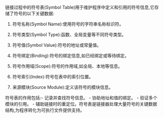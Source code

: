 链接过程中的符号表(Symbol Table)用于维护程序中定义和引用的符号信息,它存储了符号的以下关键数据:

1. 符号名称(Symbol Name):使用符号的字符串名称标识符。

2. 符号类型(Symbol Type):函数、全局变量等不同符号类型。

3. 符号值(Symbol Value):符号的地址或常量值。

4. 符号绑定(Binding):符号的绑定信息,如已经绑定或等待绑定。

5. 符号作用域(Scope):符号的作用域,如全局、本地等信息。

6. 符号索引(Index):符号在表中的索引位置。

7. 来源模块(Source Module):定义该符号的模块信息。

符号表的作用包括:- 记录并查找符号信息。
\- 协助地址和值的绑定。
\- 验证多个模块的引用。
\- 辅助链接时的重定位。符号表是链接器处理大量符号的关键数据结构,为程序转化为可执行文件提供支持。